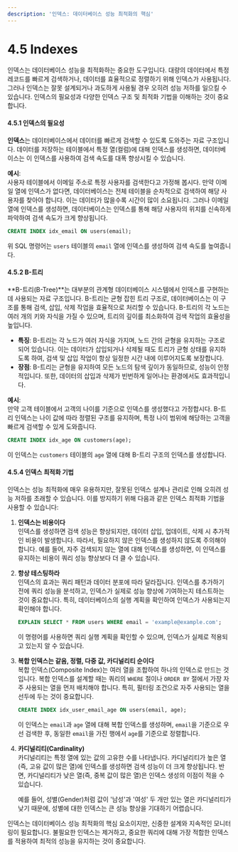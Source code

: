 ```yaml
---
description: '인덱스: 데이터베이스 성능 최적화의 핵심'
---
```


# 4.5 Indexes

인덱스는 데이터베이스 성능을 최적화하는 중요한 도구입니다. 대량의 데이터에서 특정 레코드를 빠르게 검색하거나, 데이터를 효율적으로 정렬하기 위해 인덱스가 사용됩니다. 그러나 인덱스는 잘못 설계되거나 과도하게 사용될 경우 오히려 성능 저하를 일으킬 수 있습니다. 인덱스의 필요성과 다양한 인덱스 구조 및 최적화 기법을 이해하는 것이 중요합니다.

#### 4.5.1 인덱스의 필요성

**인덱스**는 데이터베이스에서 데이터를 빠르게 검색할 수 있도록 도와주는 자료 구조입니다. 데이터를 저장하는 테이블에서 특정 열(컬럼)에 대해 인덱스를 생성하면, 데이터베이스는 이 인덱스를 사용하여 검색 속도를 대폭 향상시킬 수 있습니다.

**예시**:\
사용자 테이블에서 이메일 주소로 특정 사용자를 검색한다고 가정해 봅시다. 만약 이메일 열에 인덱스가 없다면, 데이터베이스는 전체 테이블을 순차적으로 검색하여 해당 사용자를 찾아야 합니다. 이는 데이터가 많을수록 시간이 많이 소요됩니다. 그러나 이메일 열에 인덱스를 생성하면, 데이터베이스는 인덱스를 통해 해당 사용자의 위치를 신속하게 파악하여 검색 속도가 크게 향상됩니다.

```sql
CREATE INDEX idx_email ON users(email);
```

위 SQL 명령어는 `users` 테이블의 `email` 열에 인덱스를 생성하여 검색 속도를 높여줍니다.

#### 4.5.2 B-트리

\*\*B-트리(B-Tree)\*\*는 대부분의 관계형 데이터베이스 시스템에서 인덱스를 구현하는 데 사용되는 자료 구조입니다. B-트리는 균형 잡힌 트리 구조로, 데이터베이스는 이 구조를 통해 검색, 삽입, 삭제 작업을 효율적으로 처리할 수 있습니다. B-트리의 각 노드는 여러 개의 키와 자식을 가질 수 있으며, 트리의 깊이를 최소화하여 검색 작업의 효율성을 높입니다.

* **특징**: B-트리는 각 노드가 여러 자식을 가지며, 노드 간의 균형을 유지하는 구조로 되어 있습니다. 이는 데이터가 삽입되거나 삭제될 때도 트리가 균형 상태를 유지하도록 하여, 검색 및 삽입 작업이 항상 일정한 시간 내에 이루어지도록 보장합니다.
* **장점**: B-트리는 균형을 유지하여 모든 노드의 탐색 깊이가 동일하므로, 성능이 안정적입니다. 또한, 데이터의 삽입과 삭제가 빈번하게 일어나는 환경에서도 효과적입니다.

**예시**:\
만약 고객 테이블에서 고객의 나이를 기준으로 인덱스를 생성했다고 가정합시다. B-트리 인덱스는 나이 값에 따라 정렬된 구조를 유지하며, 특정 나이 범위에 해당하는 고객을 빠르게 검색할 수 있게 도와줍니다.

```sql
CREATE INDEX idx_age ON customers(age);
```

이 인덱스는 `customers` 테이블의 `age` 열에 대해 B-트리 구조의 인덱스를 생성합니다.

#### 4.5.4 인덱스 최적화 기법

인덱스는 성능 최적화에 매우 유용하지만, 잘못된 인덱스 설계나 관리로 인해 오히려 성능 저하를 초래할 수 있습니다. 이를 방지하기 위해 다음과 같은 인덱스 최적화 기법을 사용할 수 있습니다:

1. **인덱스는 비용이다**\
   인덱스를 생성하면 검색 성능은 향상되지만, 데이터 삽입, 업데이트, 삭제 시 추가적인 비용이 발생합니다. 따라서, 필요하지 않은 인덱스를 생성하지 않도록 주의해야 합니다. 예를 들어, 자주 검색되지 않는 열에 대해 인덱스를 생성하면, 이 인덱스를 유지하는 비용이 쿼리 성능 향상보다 더 클 수 있습니다.
2.  **항상 테스팅하라**\
    인덱스의 효과는 쿼리 패턴과 데이터 분포에 따라 달라집니다. 인덱스를 추가하기 전에 쿼리 성능을 분석하고, 인덱스가 실제로 성능 향상에 기여하는지 테스트하는 것이 중요합니다. 특히, 데이터베이스의 실행 계획을 확인하여 인덱스가 사용되는지 확인해야 합니다.

    ```sql
    EXPLAIN SELECT * FROM users WHERE email = 'example@example.com';
    ```

    이 명령어를 사용하면 쿼리 실행 계획을 확인할 수 있으며, 인덱스가 실제로 적용되고 있는지 알 수 있습니다.
3.  **복합 인덱스는 같음, 정렬, 다중 값, 카디널리티 순이다**\
    복합 인덱스(Composite Index)는 여러 열을 조합하여 하나의 인덱스로 만드는 것입니다. 복합 인덱스를 설계할 때는 쿼리의 `WHERE` 절이나 `ORDER BY` 절에서 가장 자주 사용되는 열을 먼저 배치해야 합니다. 특히, 필터링 조건으로 자주 사용되는 열을 선두에 두는 것이 중요합니다.

    ```sql
    CREATE INDEX idx_user_email_age ON users(email, age);
    ```

    이 인덱스는 `email`과 `age` 열에 대해 복합 인덱스를 생성하며, `email`을 기준으로 우선 검색한 후, 동일한 `email`을 가진 행에서 `age`를 기준으로 정렬합니다.
4.  **카디널리티(Cardinality)**\
    카디널리티는 특정 열에 있는 값의 고유한 수를 나타냅니다. 카디널리티가 높은 열(즉, 고유 값이 많은 열)에 인덱스를 생성하면 검색 성능이 더 크게 향상됩니다. 반면, 카디널리티가 낮은 열(즉, 중복 값이 많은 열)은 인덱스 생성의 이점이 적을 수 있습니다.

    예를 들어, 성별(Gender)처럼 값이 '남성'과 '여성' 두 개만 있는 열은 카디널리티가 낮기 때문에, 성별에 대한 인덱스는 큰 성능 향상을 기대하기 어렵습니다.

인덱스는 데이터베이스 성능 최적화의 핵심 요소이지만, 신중한 설계와 지속적인 모니터링이 필요합니다. 불필요한 인덱스는 제거하고, 중요한 쿼리에 대해 가장 적합한 인덱스를 적용하여 최적의 성능을 유지하는 것이 중요합니다.
